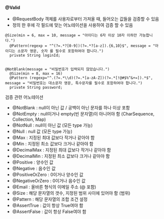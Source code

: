 #### @Valid
  - @RequestBody 객체를 사용자로부터 가져올 때, 들어오는 값들을 검증할 수 있음
  - 정의 한 후에 각 필드에 맞는 어노테이션을 사용하여 검증 할 수 있음
  ```
  @Size(min = 6, max = 10, message = "아이디는 6자 이상 10자 이하만 가능합니다.")
    @Pattern(regexp = "^(?=.*?[0-9])(?=.*?[a-z]).{6,10}$", message = "아이디는 소문자 영문, 숫자 를 필수로 포함하여야 합니다.")
    private String loginId;
  
  
  @NotBlank(message = "비밀번호가 입력되지 않았습니다.")
    @Size(min = 8, max = 16)
    @Pattern (regexp="^.(?=.*\\d)(?=.*[a-zA-Z])(?=.*[!@#$%^&+=]).*$", message = "비밀번호는 대소문자 영문, 특수문자를 필수로 포함하여야 합니다.")
    private String password;
  ```
  
  검증 관련 어노테이션
   - @NotBlank : null이 아닌 값 / 공백이 아닌 문자를 하나 이상 포함
   - @NotEmpty : null이거나 empty(빈 문자열)이 아니어야 함 (CharSequence, Collection, Map)
   - @NotNull : null이 아닌 값 (모든 type 가능)
   - @Null : null 값 (모든 type 가능)
   - @Max : 지정된 최대 값보다 작거나 같아야 함
   - @Min : 지정된 최소 값보다 크거나 같아야 함
   - @DecimalMax : 지정된 최대 값보다 작거나 같아야 함
   - @DecimalMin : 지정된 최소 값보다 크거나 같아야 함
   - @Positive : 양수인 값
   - @Negative : 음수인 값
   - @PositiveOrZero : 0이거나 양수인 값
   - @NegativeOrZero : 0이거나 음수인 값
   - @Email : 올바른 형식의 이메일 주소 (@ 포함)
   - @Size : 해당 문자열의 갯수, 지정된 범위 사이에 있어야 함 (범위)
   - @Pattern : 해당 문자열의 조합 조건 설정
   - @AssertTrue : 값이 항상 True여야 함
   - @AssertFalse : 값이 항상 False여야 함
